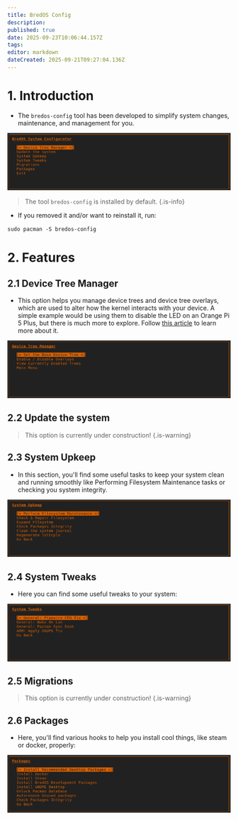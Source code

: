 ```yaml
---
title: BredOS Config
description: 
published: true
date: 2025-09-23T10:06:44.157Z
tags: 
editor: markdown
dateCreated: 2025-09-21T09:27:04.136Z
---
```


# 1. Introduction
- The `bredos-config` tool has been developed to simplify system changes, maintenance, and management for you.

![main.png](/bredos-config/main.png)

> The tool `bredos-config` is installed by default. 
{.is-info}

- If you removed it and/or want to reinstall it, run:
```
sudo pacman -S bredos-config
```

# 2. Features
## 2.1 Device Tree Manager
- This option helps you manage device trees and device tree overlays, which are used to alter how the kernel interacts with your device. A simple example would be using them to disable the LED on an Orange Pi 5 Plus, but there is much more to explore. Follow [this article](/how-to/how-to-enable-dtbos) to learn more about it.

![dtb-manager.png](/bredos-config/dtb-manager.png)

## 2.2 Update the system

> This option is currently under construction!
{.is-warning}

## 2.3 System Upkeep
- In this section, you'll find some useful tasks to keep your system clean and running smoothly like Performing Filesystem Maintenance tasks or checking you system integrity.

![upkeep.png](/bredos-config/upkeep.png)

## 2.4 System Tweaks
- Here you can find some useful tweaks to your system:

![tweaks.png](/bredos-config/tweaks.png)

## 2.5 Migrations

> This option is currently under construction!
{.is-warning}

## 2.6 Packages
- Here, you'll find various hooks to help you install cool things, like steam or docker, properly:

![packages.png](/bredos-config/packages.png)